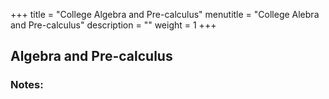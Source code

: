 +++
title = "College Algebra and Pre-calculus"
menutitle = "College Alebra and Pre-calculus"
description = ""
weight = 1
+++

## Algebra and Pre-calculus

### Notes:
